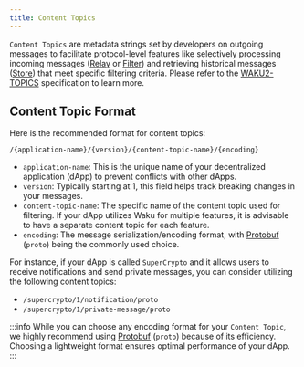 ```yaml
---
title: Content Topics
---
```


`Content Topics` are metadata strings set by developers on outgoing messages to facilitate protocol-level features like selectively processing incoming messages ([Relay](/overview/concepts/protocols#relay) or [Filter](/overview/concepts/protocols#filter)) and retrieving historical messages ([Store](/overview/concepts/protocols#store)) that meet specific filtering criteria. Please refer to the [WAKU2-TOPICS](https://rfc.vac.dev/spec/23/#content-topics) specification to learn more.

## Content Topic Format

Here is the recommended format for content topics:

`/{application-name}/{version}/{content-topic-name}/{encoding}`

- `application-name`: This is the unique name of your decentralized application (dApp) to prevent conflicts with other dApps.
- `version`: Typically starting at 1, this field helps track breaking changes in your messages.
- `content-topic-name`: The specific name of the content topic used for filtering. If your dApp utilizes Waku for multiple features, it is advisable to have a separate content topic for each feature.
- `encoding`: The message serialization/encoding format, with [Protobuf](https://protobuf.dev/) (`proto`) being the commonly used choice.

For instance, if your dApp is called `SuperCrypto` and it allows users to receive notifications and send private messages, you can consider utilizing the following content topics:

- `/supercrypto/1/notification/proto`
- `/supercrypto/1/private-message/proto`

:::info
While you can choose any encoding format for your `Content Topic`, we highly recommend using [Protobuf](https://protobuf.dev/) (`proto`) because of its efficiency. Choosing a lightweight format ensures optimal performance of your dApp.
:::